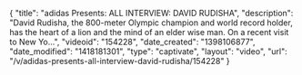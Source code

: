 {
    "title": "adidas Presents: ALL INTERVIEW: DAVID RUDISHA",
    "description": "David Rudisha, the 800-meter Olympic champion and world record holder, has the heart of a lion and the mind of an elder wise man. On a recent visit to New Yo...",
    "videoid": "154228",
    "date_created": "1398106877",
    "date_modified": "1418181301",
    "type": "captivate",
    "layout": "video",
    "url": "\/v\/adidas-presents-all-interview-david-rudisha\/154228"
}
